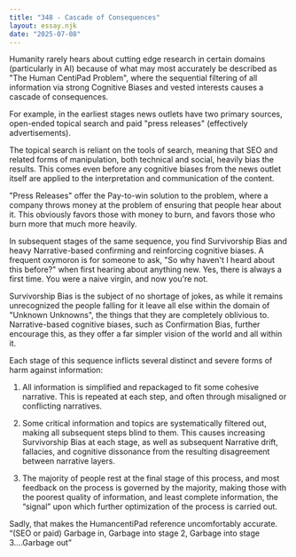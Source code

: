 ```yaml
---
title: "348 - Cascade of Consequences"
layout: essay.njk
date: "2025-07-08"
---
```


Humanity rarely hears about cutting edge research in certain domains (particularly in AI) because of what may most accurately be described as "The Human CentiPad Problem", where the sequential filtering of all information via strong Cognitive Biases and vested interests causes a cascade of consequences.

For example, in the earliest stages news outlets have two primary sources, open-ended topical search and paid "press releases" (effectively advertisements). 

The topical search is reliant on the tools of search, meaning that SEO and related forms of manipulation, both technical and social, heavily bias the results. This comes even before any cognitive biases from the news outlet itself are applied to the interpretation and communication of the content.

"Press Releases" offer the Pay-to-win solution to the problem, where a company throws money at the problem of ensuring that people hear about it. This obviously favors those with money to burn, and favors those who burn more that much more heavily. 

In subsequent stages of the same sequence, you find Survivorship Bias and heavy Narrative-based confirming and reinforcing cognitive biases. A frequent oxymoron is for someone to ask, "So why haven't I heard about this before?" when first hearing about anything new. Yes, there is always a first time. You were a naive virgin, and now you're not.

Survivorship Bias is the subject of no shortage of jokes, as while it remains unrecognized the people falling for it leave all else within the domain of "Unknown Unknowns", the things that they are completely oblivious to. Narrative-based cognitive biases, such as Confirmation Bias, further encourage this, as they offer a far simpler vision of the world and all within it.

Each stage of this sequence inflicts several distinct and severe forms of harm against information:

1. All information is simplified and repackaged to fit some cohesive narrative. This is repeated at each step, and often through misaligned or conflicting narratives.

2. Some critical information and topics are systematically filtered out, making all subsequent steps blind to them. This causes increasing Survivorship Bias at each stage, as well as subsequent Narrative drift, fallacies, and cognitive dissonance from the resulting disagreement between narrative layers.

3. The majority of people rest at the final stage of this process, and most feedback on the process is governed by the majority, making those with the poorest quality of information, and least complete information, the “signal” upon which further optimization of the process is carried out. 

Sadly, that makes the HumancentiPad reference uncomfortably accurate. “(SEO or paid) Garbage in, Garbage into stage 2, Garbage into stage 3….Garbage out”